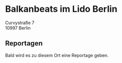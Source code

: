 # Balkanbeats im Lido Berlin

Curvystraße 7
<br />10997 Berlin

## Reportagen 

Bald wird es zu diesem Ort eine Reportage geben.
